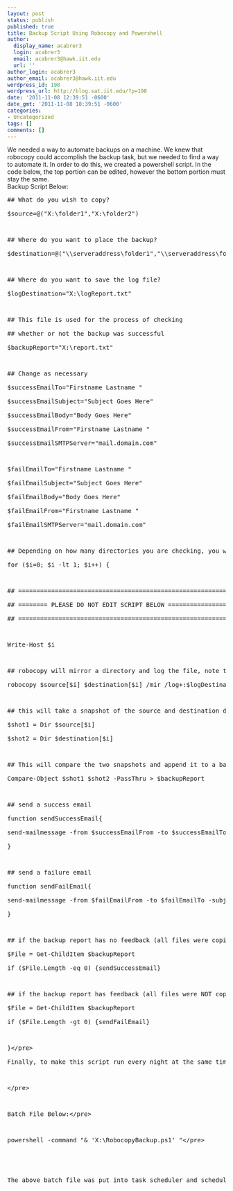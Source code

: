 ```yaml
---
layout: post
status: publish
published: true
title: Backup Script Using Robocopy and Powershell
author:
  display_name: acabrer3
  login: acabrer3
  email: acabrer3@hawk.iit.edu
  url: ''
author_login: acabrer3
author_email: acabrer3@hawk.iit.edu
wordpress_id: 198
wordpress_url: http://blog.sat.iit.edu/?p=198
date: '2011-11-08 12:39:51 -0600'
date_gmt: '2011-11-08 18:39:51 -0600'
categories:
- Uncategorized
tags: []
comments: []
---
```

<p>We needed a way to automate backups on a machine. We knew that robocopy could accomplish the backup task, but we needed to find a way to automate it. In order to do this, we created a powershell script. In the code below, the top portion can be edited, however the bottom portion must stay the same.<br />
Backup Script Below:</p>
<pre lang="PowerShell">## What do you wish to copy?<br />
$source=@("X:\folder1","X:\folder2")</p>
<p>## Where do you want to place the backup?<br />
$destination=@("\\serveraddress\folder1","\\serveraddress\folder2")</p>
<p>## Where do you want to save the log file?<br />
$logDestination="X:\logReport.txt"</p>
<p>## This file is used for the process of checking<br />
## whether or not the backup was successful<br />
$backupReport="X:\report.txt"</p>
<p>## Change as necessary<br />
$successEmailTo="Firstname Lastname "<br />
$successEmailSubject="Subject Goes Here"<br />
$successEmailBody="Body Goes Here"<br />
$successEmailFrom="Firstname Lastname "<br />
$successEmailSMTPServer="mail.domain.com"</p>
<p>$failEmailTo="Firstname Lastname "<br />
$failEmailSubject="Subject Goes Here"<br />
$failEmailBody="Body Goes Here"<br />
$failEmailFrom="Firstname Lastname "<br />
$failEmailSMTPServer="mail.domain.com"</p>
<p>## Depending on how many directories you are checking, you will need to change how many times this for loop will go<br />
for ($i=0; $i -lt 1; $i++) {</p>
<p>## =========================================================<br />
## ======== PLEASE DO NOT EDIT SCRIPT BELOW ================<br />
## =========================================================</p>
<p>Write-Host $i</p>
<p>## robocopy will mirror a directory and log the file, note the log will append<br />
robocopy $source[$i] $destination[$i] &#47;mir &#47;log+:$logDestination</p>
<p>## this will take a snapshot of the source and destination directory<br />
$shot1 = Dir $source[$i]<br />
$shot2 = Dir $destination[$i]</p>
<p>## This will compare the two snapshots and append it to a backup report<br />
Compare-Object $shot1 $shot2 -PassThru > $backupReport</p>
<p>## send a success email<br />
function sendSuccessEmail{<br />
send-mailmessage -from $successEmailFrom -to $successEmailTo -subject $successEmailSubject -body $successEmailBody -Attachments "$logDestination" -priority High -dno onSuccess, onFailure -smtpServer $successEmailSMTPServer<br />
}</p>
<p>## send a failure email<br />
function sendFailEmail{<br />
send-mailmessage -from $failEmailFrom -to $failEmailTo -subject $failEmailSubject -body $failEmailBody -Attachments "$logDestination" -priority High -dno onSuccess, onFailure -smtpServer $failEmailSMTPServer<br />
}</p>
<p>## if the backup report has no feedback (all files were copied successfully) it will send a success email<br />
$File = Get-ChildItem $backupReport<br />
if ($File.Length -eq 0) {sendSuccessEmail}</p>
<p>## if the backup report has feedback (all files were NOT copied successfully) it will send a failure email<br />
$File = Get-ChildItem $backupReport<br />
if ($File.Length -gt 0) {sendFailEmail}</p>
<p>}<&#47;pre><br />
Finally, to make this script run every night at the same time. We used Windows' Task Scheduler. However task scheduler will not take .ps1 files (powershell files). So we needed to make a batch file that pointed to the powershell script.</p>
<pre><&#47;pre></p>
<pre>Batch File Below:<&#47;pre></p>
<pre lang="PowerShell">powershell -command "& 'X:\RobocopyBackup.ps1' "<&#47;pre></p>
<p>&nbsp;<br />
The above batch file was put into task scheduler and scheduled to run at a certain time everyday.</p>
